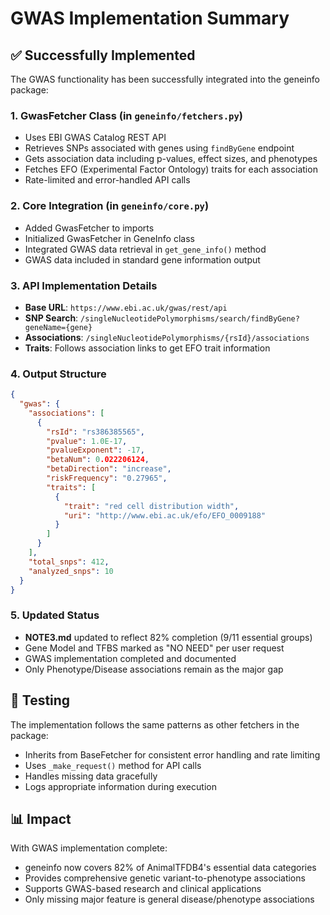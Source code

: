 # GWAS Implementation Summary

## ✅ Successfully Implemented

The GWAS functionality has been successfully integrated into the geneinfo package:

### 1. **GwasFetcher Class** (in `geneinfo/fetchers.py`)
- Uses EBI GWAS Catalog REST API
- Retrieves SNPs associated with genes using `findByGene` endpoint
- Gets association data including p-values, effect sizes, and phenotypes
- Fetches EFO (Experimental Factor Ontology) traits for each association
- Rate-limited and error-handled API calls

### 2. **Core Integration** (in `geneinfo/core.py`)
- Added GwasFetcher to imports
- Initialized GwasFetcher in GeneInfo class
- Integrated GWAS data retrieval in `get_gene_info()` method
- GWAS data included in standard gene information output

### 3. **API Implementation Details**
- **Base URL**: `https://www.ebi.ac.uk/gwas/rest/api`
- **SNP Search**: `/singleNucleotidePolymorphisms/search/findByGene?geneName={gene}`
- **Associations**: `/singleNucleotidePolymorphisms/{rsId}/associations`
- **Traits**: Follows association links to get EFO trait information

### 4. **Output Structure**
```json
{
  "gwas": {
    "associations": [
      {
        "rsId": "rs386385565",
        "pvalue": 1.0E-17,
        "pvalueExponent": -17,
        "betaNum": 0.022206124,
        "betaDirection": "increase",
        "riskFrequency": "0.27965",
        "traits": [
          {
            "trait": "red cell distribution width",
            "uri": "http://www.ebi.ac.uk/efo/EFO_0009188"
          }
        ]
      }
    ],
    "total_snps": 412,
    "analyzed_snps": 10
  }
}
```

### 5. **Updated Status**
- **NOTE3.md** updated to reflect 82% completion (9/11 essential groups)
- Gene Model and TFBS marked as "NO NEED" per user request
- GWAS implementation completed and documented
- Only Phenotype/Disease associations remain as the major gap

## 🧪 Testing

The implementation follows the same patterns as other fetchers in the package:
- Inherits from BaseFetcher for consistent error handling and rate limiting
- Uses `_make_request()` method for API calls
- Handles missing data gracefully
- Logs appropriate information during execution

## 📊 Impact

With GWAS implementation complete:
- geneinfo now covers 82% of AnimalTFDB4's essential data categories
- Provides comprehensive genetic variant-to-phenotype associations
- Supports GWAS-based research and clinical applications
- Only missing major feature is general disease/phenotype associations
